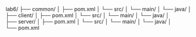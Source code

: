 lab6/
├── common/
│   ├── pom.xml
│   └── src/
│       └── main/
│           └── java/
│               
├── client/
│   ├── pom.xml
│   └── src/
│       └── main/
│           └── java/
│             
├── server/
│   ├── pom.xml
│   └── src/
│       └── main/
│           └── java/
│               
└── pom.xml

